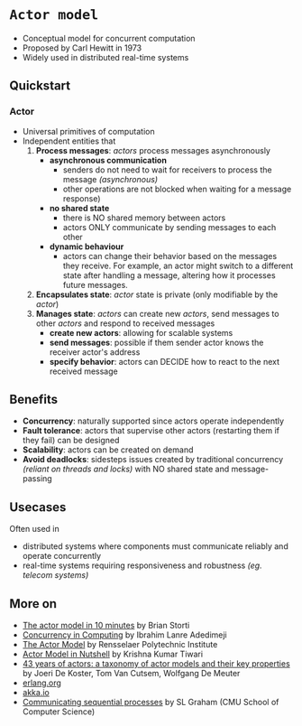 # `Actor model`

* Conceptual model for concurrent computation
* Proposed by Carl Hewitt in 1973 
* Widely used in distributed real-time systems

## Quickstart

### Actor

* Universal primitives of computation
* Independent entities that
    1. **Process messages**: *actors* process messages asynchronously 
        * **asynchronous communication**
            * senders do not need to wait for receivers to process the message *(asynchronous)*
            * other operations are not blocked when waiting for a message response)
        * **no shared state** 
            * there is NO shared memory between actors
            * actors ONLY communicate by sending messages to each other
        * **dynamic behaviour**
            * actors can change their behavior based on the messages they receive. For example, an actor might switch to a different state after handling a message, altering how it processes future messages.
    2. **Encapsulates state**: *actor* state is private (only modifiable by the *actor*)
    3. **Manages state**: *actors* can create new *actors*, send messages to other *actors* and respond to received messages
        * **create new actors**: allowing for scalable systems
        * **send messages**: possible if them sender actor knows the receiver actor's address
        * **specify behavior**: actors can DECIDE how to react to the next received message

## Benefits

* **Concurrency**: naturally supported since actors operate independently
* **Fault tolerance**: actors that supervise other actors (restarting them if they fail) can be designed
* **Scalability**: actors can be created on demand
* **Avoid deadlocks**: sidesteps issues created by traditional concurrency *(reliant on threads and locks)* with NO shared state and message-passing

## Usecases

Often used in  

* distributed systems where components must communicate reliably and operate concurrently
* real-time systems requiring responsiveness and robustness *(eg. telecom systems)*

## More on

* [The actor model in 10 minutes](https://www.brianstorti.com/the-actor-model/) by Brian Storti
* [Concurrency in Computing](https://medium.com/@ibrahimlanre1890/concurrency-in-computing-d1a676c4f13b) by Ibrahim Lanre Adedimeji 
* [The Actor Model](http://wcl.cs.rpi.edu/salsa/tutorial/salsa1_1_2/node6.html) by Rensselaer Polytechnic Institute
* [Actor Model in Nutshell](https://medium.com/@KtheAgent/actor-model-in-nutshell-d13c0f81c8c7) by Krishna Kumar Tiwari
* [43 years of actors: a taxonomy of actor models and their key properties](https://dl.acm.org/doi/10.1145/3001886.3001890) by Joeri De Koster, Tom Van Cutsem, Wolfgang De Meuter
* [erlang.org](https://www.erlang.org/)
* [akka.io](https://akka.io/)
* [Communicating sequential processes](https://www.cs.cmu.edu/~crary/819-f09/Hoare78.pdf) by SL Graham (CMU School of Computer Science)
